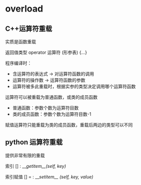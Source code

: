# overload

## C++运算符重载

实质是函数重载

返回值类型 operator 运算符 \(形参表\) {...}

程序编译时：

* 含运算符的表达式 -&gt; 对运算符函数的调用
* 运算符的操作数 -&gt; 运算符函数的参数
* 运算符被多此重载时，根据实参的类型决定调用哪个运算符函数

运算符可以被重载为普通函数，或类的成员函数

* 普通函数：参数个数为运算符目数
* 类的成员函数：参数个数为运算符目数-1

赋值运算符只能重载为类的成员函数，重载后两边的类型可以不同

## python 运算符重载

提供非常有限的重载

索引 \[\] : \_\__getitem\_\_\(self, key\)_

索引赋值 \[\] = : \_\__setitem\_\_ \(self,  key, value\)_

